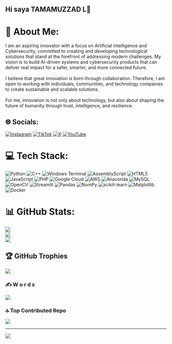 ## Hi saya TAMAMUZZAD L👋
# 💫 About Me:
I am an aspiring innovator with a focus on Artificial Intelligence and Cybersecurity, committed to creating and developing technological solutions that stand at the forefront of addressing modern challenges. My vision is to build AI-driven systems and cybersecurity products that can deliver real impact for a safer, smarter, and more connected future.<br><br>I believe that great innovation is born through collaboration. Therefore, I am open to working with individuals, communities, and technology companies to create sustainable and scalable solutions.<br><br>For me, innovation is not only about technology, but also about shaping the future of humanity through trust, intelligence, and resilience.


## 🌐 Socials:
[![Instagram](https://img.shields.io/badge/Instagram-%23E4405F.svg?logo=Instagram&logoColor=white)](https://instagram.com/tenmalich) [![TikTok](https://img.shields.io/badge/TikTok-%23000000.svg?logo=TikTok&logoColor=white)](https://tiktok.com/@tenmalicht) [![X](https://img.shields.io/badge/X-black.svg?logo=X&logoColor=white)](https://x.com/tenmalicht) [![YouTube](https://img.shields.io/badge/YouTube-%23FF0000.svg?logo=YouTube&logoColor=white)](https://youtube.com/@tenmalich) 

# 💻 Tech Stack:
![Python](https://img.shields.io/badge/python-3670A0?style=for-the-badge&logo=python&logoColor=ffdd54) ![C++](https://img.shields.io/badge/c++-%2300599C.svg?style=for-the-badge&logo=c%2B%2B&logoColor=white) ![Windows Terminal](https://img.shields.io/badge/Windows%20Terminal-%234D4D4D.svg?style=for-the-badge&logo=windows-terminal&logoColor=white) ![AssemblyScript](https://img.shields.io/badge/assembly%20script-%23000000.svg?style=for-the-badge&logo=assemblyscript&logoColor=white) ![HTML5](https://img.shields.io/badge/html5-%23E34F26.svg?style=for-the-badge&logo=html5&logoColor=white) ![JavaScript](https://img.shields.io/badge/javascript-%23323330.svg?style=for-the-badge&logo=javascript&logoColor=%23F7DF1E) ![PHP](https://img.shields.io/badge/php-%23777BB4.svg?style=for-the-badge&logo=php&logoColor=white) ![Google Cloud](https://img.shields.io/badge/GoogleCloud-%234285F4.svg?style=for-the-badge&logo=google-cloud&logoColor=white) ![AWS](https://img.shields.io/badge/AWS-%23FF9900.svg?style=for-the-badge&logo=amazon-aws&logoColor=white) ![Anaconda](https://img.shields.io/badge/Anaconda-%2344A833.svg?style=for-the-badge&logo=anaconda&logoColor=white) ![MySQL](https://img.shields.io/badge/mysql-4479A1.svg?style=for-the-badge&logo=mysql&logoColor=white) ![OpenCV](https://img.shields.io/badge/opencv-%23white.svg?style=for-the-badge&logo=opencv&logoColor=white) ![Streamlit](https://img.shields.io/badge/Streamlit-%23FE4B4B.svg?style=for-the-badge&logo=streamlit&logoColor=white) ![Pandas](https://img.shields.io/badge/pandas-%23150458.svg?style=for-the-badge&logo=pandas&logoColor=white) ![NumPy](https://img.shields.io/badge/numpy-%23013243.svg?style=for-the-badge&logo=numpy&logoColor=white) ![scikit-learn](https://img.shields.io/badge/scikit--learn-%23F7931E.svg?style=for-the-badge&logo=scikit-learn&logoColor=white) ![Matplotlib](https://img.shields.io/badge/Matplotlib-%23ffffff.svg?style=for-the-badge&logo=Matplotlib&logoColor=black) ![Docker](https://img.shields.io/badge/docker-%230db7ed.svg?style=for-the-badge&logo=docker&logoColor=white)
# 📊 GitHub Stats:
![](https://github-readme-stats.vercel.app/api?username=TAMAMUZAD&theme=blue_navy&hide_border=false&include_all_commits=false&count_private=false)<br/>
![](https://nirzak-streak-stats.vercel.app/?user=TAMAMUZAD&theme=blue_navy&hide_border=false)<br/>
![](https://github-readme-stats.vercel.app/api/top-langs/?username=TAMAMUZAD&theme=blue_navy&hide_border=false&include_all_commits=false&count_private=false&layout=compact)

## 🏆 GitHub Trophies
![](https://github-profile-trophy.vercel.app/?username=TAMAMUZAD&theme=highcontrast&no-frame=false&no-bg=false&margin-w=4)

### ✍️ W o r d s
![](https://quotes-github-readme.vercel.app/api?type=horizontal&theme=radical)

### 🔝 Top Contributed Repo
![](https://github-contributor-stats.vercel.app/api?username=TAMAMUZAD&limit=5&theme=radical&combine_all_yearly_contributions=true)

---
[![](https://visitcount.itsvg.in/api?id=TAMAMUZAD&icon=6&color=0)](https://visitcount.itsvg.in)


  
<!-- Proudly created with GPRM ( https://gprm.itsvg.in ) -->
